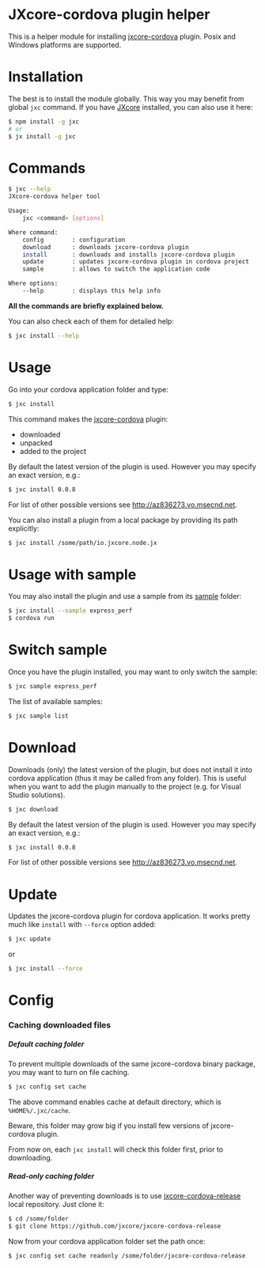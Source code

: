 # JXcore-cordova plugin helper

This is a helper module for installing [jxcore-cordova](https://github.com/jxcore/jxcore-cordova) plugin.
Posix and Windows platforms are supported.

# Installation

The best is to install the module globally. This way you may benefit from global `jxc` command.
If you have [JXcore](https://github.com/jxcore/jxcore) installed, you can also use it here:

```bash
$ npm install -g jxc
# or
$ jx install -g jxc
```

# Commands

```bash
$ jxc --help
JXcore-cordova helper tool

Usage:
    jxc <command> [options]

Where command:
    config        : configuration
    download      : downloads jxcore-cordova plugin
    install       : downloads and installs jxcore-cordova plugin
    update        : updates jxcore-cordova plugin in cordova project
    sample        : allows to switch the application code

Where options:
    --help        : displays this help info
```

**All the commands are briefly explained below.**

You can also check each of them for detailed help:

```bash
$ jxc install --help
```

# Usage

Go into your cordova application folder and type:

```bash
$ jxc install
```

This command makes the [jxcore-cordova](https://github.com/jxcore/jxcore-cordova) plugin:

* downloaded
* unpacked
* added to the project

By default the latest version of the plugin is used. However you may specify an exact version, e.g.:

```bash
$ jxc install 0.0.8
```

For list of other possible versions see http://az836273.vo.msecnd.net.

You can also install a plugin from a local package by providing its path explicitly:

```bash
$ jxc install /some/path/io.jxcore.node.jx
```

# Usage with sample

You may also install the plugin and use a sample from its [sample](https://github.com/jxcore/jxcore-cordova/tree/master/sample) folder:

```bash
$ jxc install --sample express_perf
$ cordova run
```

# Switch sample

Once you have the plugin installed, you may want to only switch the sample:

```bash
$ jxc sample express_perf
```

The list of available samples:

```bash
$ jxc sample list
```

# Download

Downloads (only) the latest version of the plugin, but does not install it into cordova application (thus it may be called from any folder).
This is useful when you want to add the plugin manually to the project (e.g. for Visual Studio solutions).

```bash
$ jxc download
```

By default the latest version of the plugin is used. However you may specify an exact version, e.g.:

```bash
$ jxc install 0.0.8
```

For list of other possible versions see http://az836273.vo.msecnd.net.

# Update

Updates the jxcore-cordova plugin for cordova application. It works pretty much like `install` with `--force` option added:

```bash
$ jxc update
```
or

```bash
$ jxc install --force
```

# Config

### Caching downloaded files

##### Default caching folder

To prevent multiple downloads of the same jxcore-cordova binary package, you may want to turn on file caching.

```bash
$ jxc config set cache
```

The above command enables cache at default directory, which is `%HOME%/.jxc/cache`.

Beware, this folder may grow big if you install few versions of jxcore-cordova plugin.

From now on, each `jxc install` will check this folder first, prior to downloading.

##### Read-only caching folder

Another way of preventing downloads is to use [jxcore-cordova-release](https://github.com/jxcore/jxcore-cordova-release) local repository. Just clone it:

```bash
$ cd /some/folder
$ git clone https://github.com/jxcore/jxcore-cordova-release
```

Now from your cordova application folder set the path once:

```bash
$ jxc config set cache readonly /some/folder/jxcore-cordova-release
```

